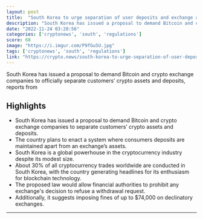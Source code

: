 ```yaml
---
layout: post
title:  "South Korea to urge separation of user deposits and exchange assets"
description: "South Korea has issued a proposal to demand Bitcoin and crypto exchange companies to officially separate customers’ crypto assets and deposits, reports from"
date: "2022-11-24 03:20:56"
categories: ['cryptonews', 'south', 'regulations']
score: 68
image: "https://i.imgur.com/P9fGu5U.jpg"
tags: ['cryptonews', 'south', 'regulations']
link: "https://crypto.news/south-korea-to-urge-separation-of-user-deposits-and-exchange-assets/"
---
```


South Korea has issued a proposal to demand Bitcoin and crypto exchange companies to officially separate customers’ crypto assets and deposits, reports from

## Highlights

- South Korea has issued a proposal to demand Bitcoin and crypto exchange companies to separate customers’ crypto assets and deposits.
- The country plans to enact a system where consumers deposits are maintained apart from an exchange’s assets.
- South Korea is a global powerhouse in the cryptocurrency industry despite its modest size.
- About 30% of all cryptocurrency trades worldwide are conducted in South Korea, with the country generating headlines for its enthusiasm for blockchain technology.
- The proposed law would allow financial authorities to prohibit any exchange's decision to refuse a withdrawal request.
- Additionally, it suggests imposing fines of up to $74,000 on declinatory exchanges.

---
